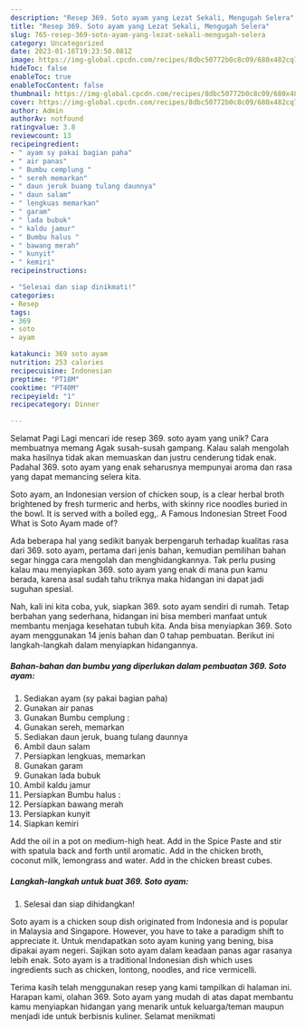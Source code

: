 ```yaml
---
description: "Resep 369. Soto ayam yang Lezat Sekali, Mengugah Selera"
title: "Resep 369. Soto ayam yang Lezat Sekali, Mengugah Selera"
slug: 765-resep-369-soto-ayam-yang-lezat-sekali-mengugah-selera
category: Uncategorized
date: 2023-01-16T19:23:50.081Z
image: https://img-global.cpcdn.com/recipes/8dbc50772b0c8c09/680x482cq70/369-soto-ayam-foto-resep-utama.jpg
hideToc: false
enableToc: true
enableTocContent: false
thumbnail: https://img-global.cpcdn.com/recipes/8dbc50772b0c8c09/680x482cq70/369-soto-ayam-foto-resep-utama.jpg
cover: https://img-global.cpcdn.com/recipes/8dbc50772b0c8c09/680x482cq70/369-soto-ayam-foto-resep-utama.jpg
author: Admin
authorAv: notfound
ratingvalue: 3.8
reviewcount: 13
recipeingredient:
- " ayam sy pakai bagian paha"
- " air panas"
- " Bumbu cemplung "
- " sereh memarkan"
- " daun jeruk buang tulang daunnya"
- " daun salam"
- " lengkuas memarkan"
- " garam"
- " lada bubuk"
- " kaldu jamur"
- " Bumbu halus "
- " bawang merah"
- " kunyit"
- " kemiri"
recipeinstructions:

- "Selesai dan siap dinikmati!"
categories:
- Resep
tags:
- 369
- soto
- ayam

katakunci: 369 soto ayam 
nutrition: 253 calories
recipecuisine: Indonesian
preptime: "PT18M"
cooktime: "PT40M"
recipeyield: "1"
recipecategory: Dinner

---
```



Selamat Pagi Lagi mencari ide resep 369. soto ayam yang unik? Cara membuatnya memang Agak susah-susah gampang. Kalau salah mengolah maka hasilnya tidak akan memuaskan dan justru cenderung tidak enak. Padahal 369. soto ayam yang enak seharusnya mempunyai aroma dan rasa yang dapat memancing selera kita.


Soto ayam, an Indonesian version of chicken soup, is a clear herbal broth brightened by fresh turmeric and herbs, with skinny rice noodles buried in the bowl. It is served with a boiled egg,. A Famous Indonesian Street Food What is Soto Ayam made of?

Ada beberapa hal yang sedikit banyak berpengaruh terhadap kualitas rasa dari 369. soto ayam, pertama dari jenis bahan, kemudian pemilihan bahan segar hingga cara mengolah dan menghidangkannya. Tak perlu pusing kalau mau menyiapkan 369. soto ayam yang enak di mana pun kamu berada, karena asal sudah tahu triknya maka hidangan ini dapat jadi suguhan spesial.


Nah, kali ini kita coba, yuk, siapkan 369. soto ayam sendiri di rumah. Tetap berbahan yang sederhana, hidangan ini bisa memberi manfaat untuk membantu menjaga kesehatan tubuh kita. Anda bisa menyiapkan 369. Soto ayam menggunakan 14 jenis bahan dan 0 tahap pembuatan. Berikut ini langkah-langkah dalam menyiapkan hidangannya.

<!--inarticleads1-->

##### Bahan-bahan dan bumbu yang diperlukan dalam pembuatan 369. Soto ayam:

1. Sediakan  ayam (sy pakai bagian paha)
1. Gunakan  air panas
1. Gunakan  Bumbu cemplung :
1. Gunakan  sereh, memarkan
1. Sediakan  daun jeruk, buang tulang daunnya
1. Ambil  daun salam
1. Persiapkan  lengkuas, memarkan
1. Gunakan  garam
1. Gunakan  lada bubuk
1. Ambil  kaldu jamur
1. Persiapkan  Bumbu halus :
1. Persiapkan  bawang merah
1. Persiapkan  kunyit
1. Siapkan  kemiri


Add the oil in a pot on medium-high heat. Add in the Spice Paste and stir with spatula back and forth until aromatic. Add in the chicken broth, coconut milk, lemongrass and water. Add in the chicken breast cubes. 

<!--inarticleads2-->

##### Langkah-langkah untuk buat 369. Soto ayam:


1. Selesai dan siap dihidangkan!

Soto ayam is a chicken soup dish originated from Indonesia and is popular in Malaysia and Singapore. However, you have to take a paradigm shift to appreciate it. Untuk mendapatkan soto ayam kuning yang bening, bisa dipakai ayam negeri. Sajikan soto ayam dalam keadaan panas agar rasanya lebih enak. Soto ayam is a traditional Indonesian dish which uses ingredients such as chicken, lontong, noodles, and rice vermicelli. 

Terima kasih telah menggunakan resep yang kami tampilkan di halaman ini. Harapan kami, olahan 369. Soto ayam yang mudah di atas dapat membantu kamu menyiapkan hidangan yang menarik untuk keluarga/teman maupun menjadi ide untuk berbisnis kuliner. Selamat menikmati
